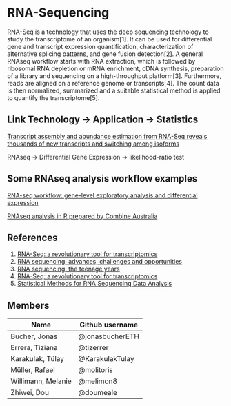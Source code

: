 # RNA-Sequencing

RNA-Seq is a technology that uses the deep sequencing technology to study the transcriptome of an organism[1]. It can be used for differential gene and transcript expression quantification, characterization of alternative splicing patterns, and gene fusion detection[2]. A general RNAseq workflow starts with RNA extraction, which is followed by ribosomal RNA depletion or mRNA enrichment, cDNA synthesis, preparation of a library and sequencing on a high-throughput platform[3]. Furthermore, reads are aligned on a reference genome or transcripts[4]. The count data is then normalized, summarized and a suitable statistical method is applied to quantify the transcriptome[5].


## Link Technology -> Application -> Statistics
[Transcript assembly and abundance estimation from RNA-Seq reveals thousands of new transcripts and switching among isoforms](https://www.ncbi.nlm.nih.gov/pmc/articles/PMC3146043/pdf/nihms190938.pdf)

RNAseq -> Differential Gene Expression -> likelihood-ratio test

## Some RNAseq analysis workflow examples

[RNA-seq workflow: gene-level exploratory analysis and differential expression](https://bioconductor.org/packages/release/workflows/vignettes/rnaseqGene/inst/doc/rnaseqGene.html)

[RNAseq analysis in R prepared by Combine Australia](https://bioinformatics-core-shared-training.github.io/RNAseq-R/)

## References
1. [RNA-Seq: a revolutionary tool for transcriptomics](https://www.ncbi.nlm.nih.gov/pmc/articles/PMC2949280/pdf/nihms229948.pdf)
2. [RNA sequencing: advances, challenges and opportunities](https://www.nature.com/articles/nrg2934)
3. [RNA sequencing: the teenage years](https://www.nature.com/articles/s41576-019-0150-2)
4. [RNA-Seq: a revolutionary tool for transcriptomics](https://www.nature.com/articles/nrg2484)
5. [Statistical Methods for RNA Sequencing Data Analysis](https://www.ncbi.nlm.nih.gov/books/NBK550334/)


## Members

| Name               | Github username |
|--------------------|-----------------|
| Bucher, Jonas      | @jonasbucherETH |
| Errera, Tiziana    | @tizerrer       |
| Karakulak, Tülay   | @KarakulakTulay |
| Müller, Rafael     | @molitoris      |
| Willimann, Melanie | @melimon8       |
| Zhiwei, Dou        | @doumeale       |
